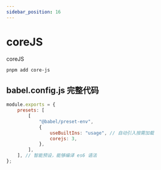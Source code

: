 ```yaml
---
sidebar_position: 16
---
```


# coreJS

coreJS

```bash
pnpm add core-js
```

## babel.config.js 完整代码

```javascript
module.exports = {
    presets: [
        [
            "@babel/preset-env",
            {
                useBuiltIns: "usage", // 自动引入按需加载
                corejs: 3,
            },
        ],
    ], // 智能预设，能够编译 es6 语法
};
```
